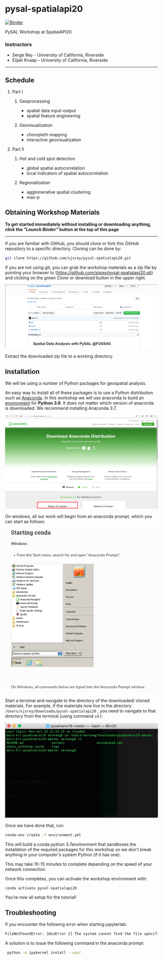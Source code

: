 # pysal-spatialapi20

[![Binder](https://mybinder.org/badge_logo.svg)](https://mybinder.org/v2/gh/sjsrey/pysal-spatialapi20/main?urlpath=lab)

PySAL Workshop at SpatialAPI20

### Instructors

* Serge Rey - University of California, Riverside
* Elijah Knaap - University of California, Riverside

---

## Schedule
1.  Part I
   
       1.  Geoprocessing
       
           -   spatial data input-output
           -   spatial feature engineering
       
       2.  Geovisualization
       
           -   choropleth mapping
           -   interactive geovisualization
   
2.  Part II
   
       1.  Hot and cold spot detection
       
           -   global spatial autocorrelation
           -   local indicators of spatial autocorrelation
       
       2.  Regionalization
       
           -   agglomerative spatial clustering
           -   max-p


## Obtaining Workshop Materials

**To get started immediately without installing or downloading anything, click the *"Launch Binder"* button at the top of this page**

---
If you are familiar with GitHub, you should clone or fork this GitHub repository to a specific directory. Cloning can be done by:

``` bash
git clone https://github.com/sjsrey/pysal-spatialapi20.git
```

If you are not using git, you can grab the workshop materials as a zip file by pointing your browser to (https://github.com/sjsrey/pysal-spatialapi20.git) and clicking on the green _Clone or download_ button in the upper right.

![download](figs/readmefigs/download.png)

Extract the downloaded zip file to a working directory.

## Installation

We will be using a number of Python packages for geospatial analysis.

An easy way to install all of these packages is to use a Python distribution such as [Anaconda](https://www.anaconda.com/download/#macos). In this workshop we will use anaconda to build an [environment](https://conda.io/docs/user-guide/tasks/manage-environments.html) for **Python 3.6**. It does not matter which version of anaconda is downloaded. We recommend installing Anaconda 3.7.

![anaconda](figs/readmefigs/anaconda.png)

On windows, all our work will begin from an anaconda prompt, which you can start as follows:

![anacondaprompt](figs/readmefigs/anacondastartwin.png)

Start a terminal and navigate to the directory of the downloaded/ cloned materials. For example, if the materials now live in the directory `/Users/sjsrey/Downloads/pysal-spatialapi20` , you need to navigate to that directory from the terminal (using command `cd` ):

![directory](figs/readmefigs/directory.png)

Once we have done that, run:

``` bash
conda-env create -f environment.yml
```

This will build a conda python 3.7environment that sandboxes the installation of the required packages for this workshop so we don't break anything in your computer's system Python (if it has one).

This may take 10-15 minutes to complete depending on the speed of your network connection.

Once this completes, you can activate the workshop environment with:

``` bash
conda activate pysal-spatialapi20
```

You're now all setup for the tutorial!

## Troubleshooting

If you encounter the following error when starting jupyterlab:

``` bash
FileNotFoundError: [WinError 2] The system cannot find the file specified
```

A solution is to issue the following command in the anaconda prompt:

``` bash
 python -m ipykernel install --user
```
